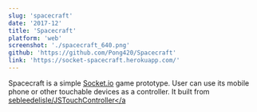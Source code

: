 ```yaml
---
slug: 'spacecraft'
date: '2017-12'
title: 'Spacecraft'
platform: 'web'
screenshot: './spacecraft_640.png'
github: 'https://github.com/Pong420/Spacecraft'
link: 'https://socket-spacecraft.herokuapp.com/'
---
```


<span>Spacecraft</span> is a simple <a class="link" href="https://socket.io/">Socket.io</a> game prototype. User can use
its mobile phone or other touchable devices as a controller. It built from
<a href="https://seb.ly/2011/04/multi-touch-game-controller-in-javascripthtml5-for-ipad/"> sebleedelisle/JSTouchController</a
